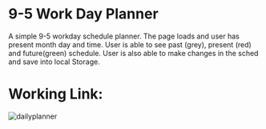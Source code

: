 # 9-5 Work Day Planner

A simple 9-5 workday schedule planner. The page loads and user has present month day and time. User is able to see past (grey), present (red) and future(green) schedule. User is also able to make changes in the sched and save into local Storage.

# Working Link: 



![dailyplanner](https://user-images.githubusercontent.com/72281065/99029060-b5938780-252e-11eb-9abd-dc2215717df7.JPG)
